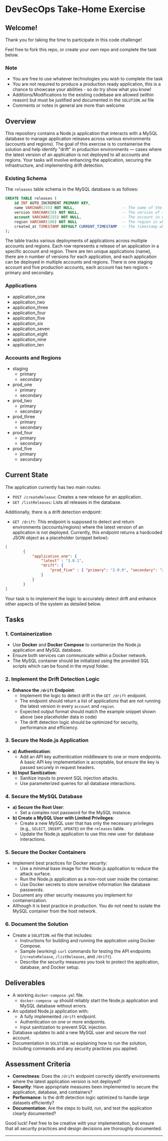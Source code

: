 # DevSecOps Take-Home Exercise

## Welcome!
Thank you for taking the time to participate in this code challenge!

Feel free to fork this repo, or create your own repo and complete the task below.

### Note
- You are free to use whatever technologies you wish to complete the task
- You are not required to produce a production ready application, this is a chance to showcase your abilities - so do try show what you know!
- Additions/Modifications to the existing codebase are allowed (within reason) but must be justified and documented in the `SOLUTION.md` file
- Comments or notes in general are more than welcome

## Overview

This repository contains a Node.js application that interacts with a MySQL database to manage application releases across various environments (accounts and regions). The goal of this exercise is to containerise the solution and help identify "drift" in production environments — cases where the latest version of an application is not deployed to all accounts and regions. Your tasks will involve enhancing the application, securing the infrastructure, and implementing drift detection.

### Existing Schema

The `releases` table schema in the MySQL database is as follows:

```sql
CREATE TABLE releases (
    id INT AUTO_INCREMENT PRIMARY KEY,
    name VARCHAR(255) NOT NULL,                     -- The name of the application
    version VARCHAR(50) NOT NULL,                   -- The version of the application
    account VARCHAR(255) NOT NULL,                  -- The account in which the app is deployed
    region VARCHAR(100) NOT NULL                    -- The region in which the app is deployed
    created_at TIMESTAMP DEFAULT CURRENT_TIMESTAMP  -- The timestamp when the release was created
);
```
    

The table tracks various deployments of applications across multiple accounts and regions. Each row represents a release of an application in a specific account and region.
There are ten unique applications (name), there are n number of versions for each application, and each application can be deployed in multiple accounts and regions.
There is one staging account and five production accounts, each account has two regions - primary and secondary.

### Applications
- application_one
- application_two
- application_three
- application_four
- application_five
- application_six
- application_seven
- application_eight
- application_nine
- application_ten

### Accounts and Regions
- staging
    - primary
    - secondary
- prod_one
    - primary
    - secondary
- prod_two
    - primary
    - secondary
- prod_three
    - primary
    - secondary
- prod_four
    - primary
    - secondary
- prod_five
    - primary
    - secondary

## Current State

The application currently has two main routes:
- `POST /createRelease`: Creates a new release for an application.
- `GET /listReleases`: Lists all releases in the database.

Additionally, there is a drift detection endpoint:
- `GET /drift`: This endpoint is supposed to detect and return environments (accounts/regions) where the latest version of an application is not deployed. Currently, this endpoint returns a hardcoded JSON object as a placeholder (snippet below):

```json
[
        { 
            "application_one": {
                "latest" : "3.0.1",
                "drift": {
                    "prod_five" : { "primary": "2.9.9", "secondary": "2.9.9" }
                }
            }
        }
]
```

Your task is to implement the logic to accurately detect drift and enhance other aspects of the system as detailed below.

## Tasks

### 1. Containerization
- Use **Docker** and **Docker Compose** to containerize the Node.js application and MySQL database.
- Ensure both services can communicate within a Docker network.
- The MySQL container should be initialized using the provided SQL scripts which can be found in the mysql folder.

### 2. Implement the Drift Detection Logic
- **Enhance the `/drift` Endpoint**:
  - Implement the logic to detect drift in the `GET /drift` endpoint.
  - The endpoint should return a list of applications that are not running the latest version in every `account` and `region`.
  - Expected output format should match the example snippet shown above (see placeholder data in code)
  - The drift detection logic should be optimized for security, performance and efficiency.

### 3. Secure the Node.js Application
- **a) Authentication**:
  - Add an API key authentication middleware to one or more endpoints. A basic API key implementation is acceptable, but ensure the key is passed securely in request headers.
- **b) Input Sanitization**:
  - Sanitize inputs to prevent SQL injection attacks.
  - Use parameterized queries for all database interactions.

### 4. Secure the MySQL Database
- **a) Secure the Root User**:
  - Set a complex root password for the MySQL instance.
- **b) Create a MySQL User with Limited Privileges**:
  - Create a new MySQL user that has only the necessary privileges (e.g., `SELECT`, `INSERT`, `UPDATE`) on the `releases` table.
  - Update the Node.js application to use this new user for database interactions.

### 5. Secure the Docker Containers
- Implement best practices for Docker security:
  - Use a minimal base image for the Node.js application to reduce the attack surface.
  - Run the Node.js application as a non-root user inside the container.
  - Use Docker secrets to store sensitive information like database passwords.
- Document any other security measures you implement for containerization.
- Although it is best practice in production. You do not need to isolate the MySQL container from the host network.

### 6. Document the Solution
- Create a `SOLUTION.md` file that includes:
  - Instructions for building and running the application using Docker Compose.
  - Sample (working) `curl` commands for testing the API endpoints (`/createRelease`, `/listReleases`, and `/drift`).
  - Describe the security measures you took to protect the application, database, and Docker setup.

## Deliverables
- A working `docker-compose.yml` file.
    -  `docker-compose up` should reliably start the Node.js application and MySQL database without errors.
- An updated Node.js application with:
  - A fully implemented `/drift` endpoint.
  - Authentication on one or more endpoints.
  - Input sanitization to prevent SQL injection.
- Database updates to add a new MySQL user and secure the root account.
- Documentation in `SOLUTION.md` explaining how to run the solution, including commands and any security practices you applied.

## Assessment Criteria
- **Correctness**: Does the `/drift` endpoint correctly identify environments where the latest application version is not deployed?
- **Security**: Have appropriate measures been implemented to secure the application, database, and containers?
- **Performance**: Is the drift detection logic optimized to handle large datasets efficiently?
- **Documentation**: Are the steps to build, run, and test the application clearly documented?

Good luck! Feel free to be creative with your implementation, but ensure that all security practices and design decisions are thoroughly documented.

---

